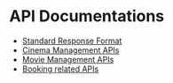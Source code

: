 # API Documentations

* [Standard Response Format](response.md)
* [Cinema Management APIs](cinema.md)
* [Movie Management APIs](movie.md)
* [Booking related APIs](booking.md) 